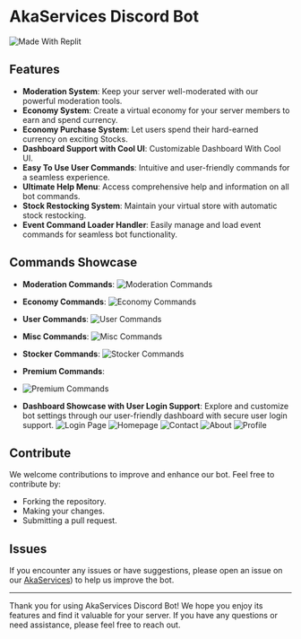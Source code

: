 # AkaServices Discord Bot

![Made With Replit](https://encrypted-tbn0.gstatic.com/images?q=tbn:ANd9GcQph7AlKMAy4fM5Xos_W-7I-4frFeKlFcdlWNEGVd3IA3FPFyrLXA73_b_0k47nK3fi2HM&usqp=CAU)

## Features

- **Moderation System**: Keep your server well-moderated with our powerful moderation tools.
- **Economy System**: Create a virtual economy for your server members to earn and spend currency.
- **Economy Purchase System**: Let users spend their hard-earned currency on exciting Stocks.
- **Dashboard Support with Cool UI**: Customizable Dashboard With Cool UI.
- **Easy To Use User Commands**: Intuitive and user-friendly commands for a seamless experience.
- **Ultimate Help Menu**: Access comprehensive help and information on all bot commands.
- **Stock Restocking System**: Maintain your virtual store with automatic stock restocking.
- **Event Command Loader Handler**: Easily manage and load event commands for seamless bot functionality.

## Commands Showcase

- **Moderation Commands**:
  ![Moderation Commands](https://github.com/TriggeredGamerX/AkaServices/blob/main/images/3.PNG)
- **Economy Commands**:
  ![Economy Commands](https://github.com/TriggeredGamerX/AkaServices/blob/main/images/2.PNG)
- **User Commands**:
  ![User Commands](https://github.com/TriggeredGamerX/AkaServices/blob/main/images/1.PNG)
- **Misc Commands**:
  ![Misc Commands](https://github.com/TriggeredGamerX/AkaServices/blob/main/images/6.PNG)
- **Stocker Commands**:
  ![Stocker Commands](https://github.com/TriggeredGamerX/AkaServices/blob/main/images/4.PNG)
- **Premium Commands**:
- ![Premium Commands](https://github.com/TriggeredGamerX/AkaServices/blob/main/images/5.PNG)

- **Dashboard Showcase with User Login Support**: Explore and customize bot settings through our user-friendly dashboard with secure user login support.
  ![Login Page](https://github.com/TriggeredGamerX/AkaServices/blob/main/images/7.PNG)
  ![Homepage](https://github.com/TriggeredGamerX/AkaServices/blob/main/images/8.PNG)
  ![Contact](https://github.com/TriggeredGamerX/AkaServices/blob/main/images/9.PNG)
  ![About](https://github.com/TriggeredGamerX/AkaServices/blob/main/images/10.PNG)
  ![Profile](https://github.com/TriggeredGamerX/AkaServices/blob/main/images/11.PNG)

## Contribute

We welcome contributions to improve and enhance our bot. Feel free to contribute by:

- Forking the repository.
- Making your changes.
- Submitting a pull request.

## Issues

If you encounter any issues or have suggestions, please open an issue on our [AkaServices](https://github.com/TriggeredGamerX/AkaServices/issues)) to help us improve the bot.

---

Thank you for using AkaServices Discord Bot! We hope you enjoy its features and find it valuable for your server. If you have any questions or need assistance, please feel free to reach out.

